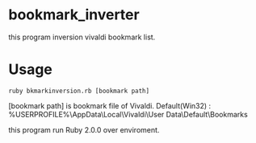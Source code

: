 # bookmark_inverter
this program inversion vivaldi bookmark list.

# Usage
`
ruby bkmarkinversion.rb [bookmark path]
`

[bookmark path] is bookmark file of Vivaldi.
Default(Win32) : %USERPROFILE%\AppData\Local\Vivaldi\User Data\Default\Bookmarks

this program run Ruby 2.0.0 over enviroment.

